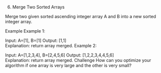 6. Merge Two Sorted Arrays

Merge two given sorted ascending integer array A and B into a new sorted integer array.

Example
Example 1:

Input:  A=[1], B=[1]
Output: [1,1]	
Explanation:  return array merged.
Example 2:

Input:  A=[1,2,3,4], B=[2,4,5,6]
Output: [1,2,2,3,4,4,5,6]	
Explanation: return array merged.
Challenge
How can you optimize your algorithm if one array is very large and the other is very small?

